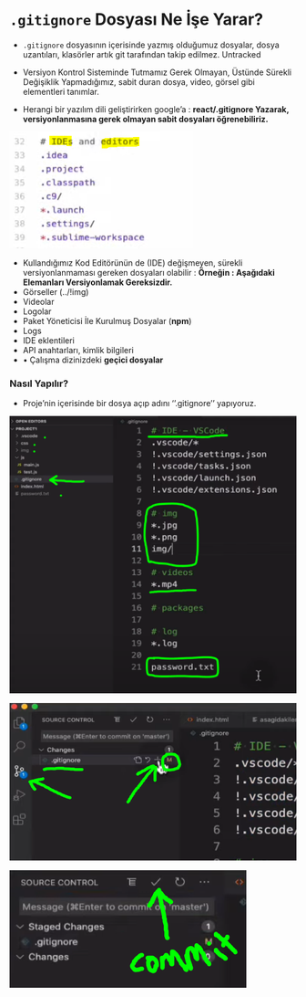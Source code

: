 # `.gitignore` Dosyası Ne İşe Yarar?

- `.gitignore` dosyasının içerisinde yazmış olduğumuz dosyalar, dosya uzantıları, klasörler artık git tarafından takip edilmez. Untracked

- Versiyon Kontrol Sisteminde Tutmamız Gerek Olmayan, Üstünde Sürekli Değişiklik Yapmadığımız, sabit duran dosya, video, görsel gibi elementleri tanımlar.

- Herangi bir yazılım dili geliştirirken google’a :
  **react/.gitignore Yazarak, versiyonlanmasına gerek olmayan sabit dosyaları öğrenebiliriz.**

![Untitled](../!img/Untitled%2031.png)

- Kullandığımız Kod Editörünün de (IDE) değişmeyen, sürekli versiyonlanmaması gereken dosyaları olabilir :
  **Örneğin : Aşağıdaki Elemanları Versiyonlamak Gereksizdir.**
- Görseller (../!img)
- Videolar
- Logolar
- Paket Yöneticisi İle Kurulmuş Dosyalar (**npm**)
- Logs
- IDE eklentileri
- API anahtarları, kimlik bilgileri
- • Çalışma dizinizdeki **geçici dosyalar**

### Nasıl Yapılır?

- Proje’nin içerisinde bir dosya açıp adını ‘’.gitignore’’ yapıyoruz.

![Untitled](../!img/Untitled%2032.png)

![Untitled](../!img/Untitled%2033.png)

![Untitled](../!img/Untitled%2034.png)
